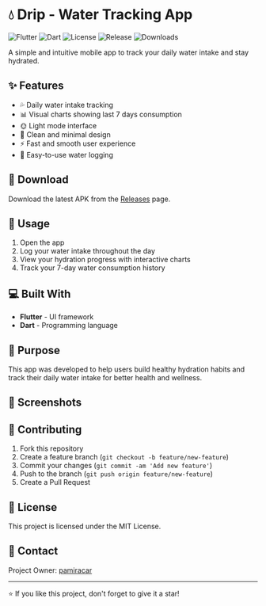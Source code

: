 # 💧 Drip - Water Tracking App

![Flutter](https://img.shields.io/badge/Flutter-%2302569B.svg?style=for-the-badge&logo=Flutter&logoColor=white)
![Dart](https://img.shields.io/badge/dart-%230175C2.svg?style=for-the-badge&logo=dart&logoColor=white)
![License](https://img.shields.io/github/license/pamiracar/drip?style=for-the-badge)
![Release](https://img.shields.io/github/v/release/pamiracar/drip?style=for-the-badge)
![Downloads](https://img.shields.io/github/downloads/pamiracar/drip/total?style=for-the-badge)

A simple and intuitive mobile app to track your daily water intake and stay hydrated.

## ✨ Features

- 💦 Daily water intake tracking
- 📊 Visual charts showing last 7 days consumption
- 🌞 Light mode interface
- 📱 Clean and minimal design
- ⚡ Fast and smooth user experience
- 🎯 Easy-to-use water logging

## 📱 Download

Download the latest APK from the [Releases](https://github.com/pamiracar/drip/releases) page.

## 🚀 Usage

1. Open the app
2. Log your water intake throughout the day
3. View your hydration progress with interactive charts
4. Track your 7-day water consumption history

## 💻 Built With

- **Flutter** - UI framework
- **Dart** - Programming language

## 🎯 Purpose

This app was developed to help users build healthy hydration habits and track their daily water intake for better health and wellness.

## 📸 Screenshots

<!-- Add screenshots here -->

## 🤝 Contributing

1. Fork this repository
2. Create a feature branch (`git checkout -b feature/new-feature`)
3. Commit your changes (`git commit -am 'Add new feature'`)
4. Push to the branch (`git push origin feature/new-feature`)
5. Create a Pull Request

## 📝 License

This project is licensed under the MIT License.

## 📧 Contact

Project Owner: [pamiracar](https://github.com/pamiracar)

---

⭐ If you like this project, don't forget to give it a star!
